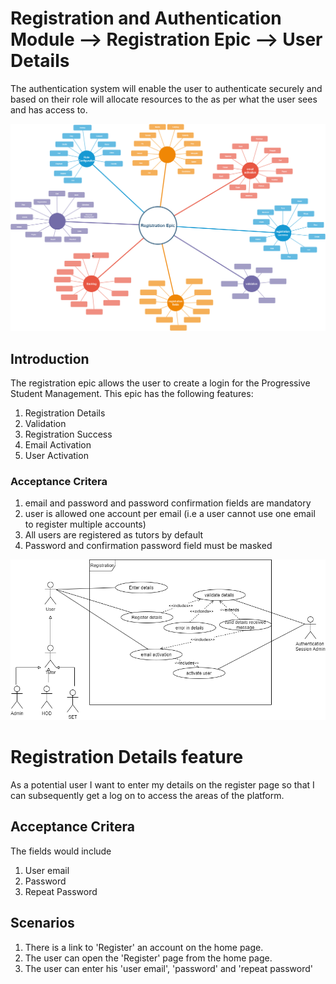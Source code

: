 # Registration and Authentication Module --> Registration Epic --> User Details
The authentication system will enable the user to authenticate securely and based on their role will allocate resources to the as per what the user sees and has access to.

![Authentication module](registration.png)

## Introduction

The registration epic allows the user to create a login for the Progressive Student Management.  This epic has the following features:

1. Registration Details
1. Validation
1. Registration Success
1. Email Activation
1. User Activation


### Acceptance Critera

1. email and password and password confirmation fields are mandatory
2. user is allowed one account per email (i.e a user cannot use one email to register multiple accounts)
3. All users are registered as tutors by default
4. Password and confirmation password field must be masked

![Authentication module](registration_use_case.png)

# Registration Details feature
As a potential user I want to enter my details on the register page so that I can subsequently get a log on to access the areas of the platform.

## Acceptance Critera
The fields would include
1. User email
1. Password
3. Repeat Password

## Scenarios
1. There is a link to 'Register' an account on the home page.
2. The user can open the 'Register' page from the home page.
3. The user can enter his 'user email', 'password' and 'repeat password'